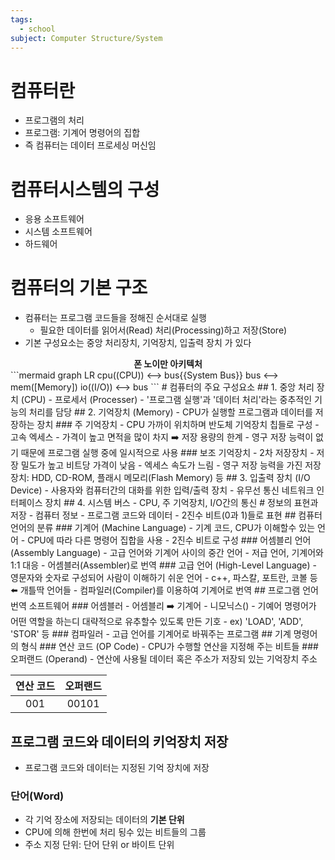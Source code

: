 ```yaml
---
tags:
  - school
subject: Computer Structure/System
---
```


# 컴퓨터란
- 프로그램의 처리
- 프로그램: 기계어 명령어의 집합
- 즉 컴퓨터는 데이터 프로세싱 머신임
# 컴퓨터시스템의 구성
- 응용 소프트웨어
- 시스템 소프트웨어
- 하드웨어
# 컴퓨터의 기본 구조
- 컴퓨터는 프로그램 코드들을 정해진 순서대로 실행
	- 필요한 데이터를 읽어서(Read) 처리(Processing)하고 저장(Store)
- 기본 구성요소는 중앙 처리장치, 기억장치, 입출력 장치 가 있다
<center><b> 폰 노이만 아키텍처</b></center>
```mermaid
graph LR
	cpu((CPU)) <--> bus{{System Bus}}
	bus <--> mem([Memory])
	io((I/O)) <--> bus
```
# 컴퓨터의 주요 구성요소
## 1. 중앙 처리 장치 (CPU)
- 프로세서 (Processer)
- '프로그램 실행'과 '데이터 처리'라는 중추적인 기능의 처리를 담당
## 2. 기억장치 (Memory)
- CPU가 실행할 프로그램과 데이터를 저장하는 장치
### 주 기억장치
- CPU 가까이 위치하며 반도체 기억장치 칩들로 구성
- 고속 엑세스
- 가격이 높고 면적을 많이 차지 ➡️ 저장 용량의 한계
- 영구 저장 능력이 없기 때문에 프로그램 실행 중에 일시적으로 사용
### 보조 기억장치
- 2차 저장장치
- 저장 밀도가 높고 비트당 가격이 낮음
- 엑세스 속도가 느림
- 영구 저장 능력을 가진 저장장치: HDD, CD-ROM, 플래시 메모리(Flash Memory) 등
## 3. 입출력 장치 (I/O Device)
- 사용자와 컴퓨터간의 대화를 위한 입력/출력 장치
- 유무선 통신 네트워크 인터페이스 장치
## 4. 시스템 버스
- CPU, 주 기억장치, I/O간의 통신
# 정보의 표현과 저장
- 컴퓨터 정보
	- 프로그램 코드와 데이터
	- 2진수 비트(0과 1)들로 표현
## 컴퓨터 언어의 분류
### 기계어 (Machine Language)
- 기계 코드, CPU가 이해할수 있는 언어
- CPU에 따라 다른 명령어 집합을 사용
- 2진수 비트로 구성
### 어셈블리 언어 (Assembly Language)
- 고급 언어와 기계어 사이의 중간 언어
- 저급 언어, 기계어와 1:1 대응
- 어셈블러(Assembler)로 번역
### 고급 언어 (High-Level Language)
- 영문자와 숫자로 구성되어 사람이 이해하기 쉬운 언어
- c++, 파스칼, 포트란, 코볼 등 ⬅️ 개틀딱 언어들
- 컴파일러(Compiler)를 이용하여 기계어로 번역
## 프로그램 언어 번역 소프트웨어
### 어셈블러
- 어셈블리 ➡️ 기계어
- 니모닉스()
	- 기예어 명령어가 어떤 역할을 하는디 대략적으로 유추할수 있도록 만든 기호
	- ex) 'LOAD', 'ADD', 'STOR' 등
### 컴파일러
- 고급 언어를 기계어로 바꿔주는 프로그램
## 기계 명령어의 형식
### 연산 코드 (OP Code)
- CPU가 수행할 연산을 지정해 주는 비트들
### 오퍼랜드 (Operand)
- 연산에 사용될 데이터 혹은 주소가 저장되 있는 기억장치 주소

| 연산 코드                | 오퍼랜드  |
| --- | --- |
| <center>001</center> | <center>00101</center> |
## 프로그램 코드와 데이터의 키억장치 저장
- 프로그램 코드와 데이터는 지정된 기억 장치에 저장
### 단어(Word)
- 각 기억 장소에 저장되는 데이터의 **기본 단위**
- CPU에 의해 한번에 처리 됭수 있는 비트들의 그룹
- 주소 지정 단위: 단어 단위 or 바이트 단위